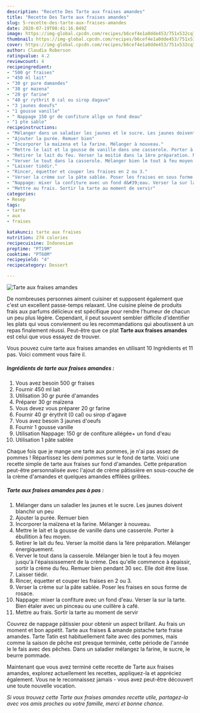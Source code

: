 ```yaml
---
description: "Recette Des Tarte aux fraises amandes"
title: "Recette Des Tarte aux fraises amandes"
slug: 5-recette-des-tarte-aux-fraises-amandes
date: 2020-07-19T08:41:16.049Z
image: https://img-global.cpcdn.com/recipes/b6cef4e1a0dde453/751x532cq70/tarte-aux-fraises-amandes-photo-principale-de-la-recette.jpg
thumbnail: https://img-global.cpcdn.com/recipes/b6cef4e1a0dde453/751x532cq70/tarte-aux-fraises-amandes-photo-principale-de-la-recette.jpg
cover: https://img-global.cpcdn.com/recipes/b6cef4e1a0dde453/751x532cq70/tarte-aux-fraises-amandes-photo-principale-de-la-recette.jpg
author: Claudia Roberson
ratingvalue: 4.2
reviewcount: 4
recipeingredient:
- "500 gr fraises"
- "450 ml lait"
- "30 gr pure damandes"
- "30 gr mazena"
- "20 gr farine"
- "40 gr rythrit 0 cal ou sirop dagave"
- "3 jaunes doeufs"
- "1 gousse vanille"
- " Nappage 150 gr de confiture allge un fond deau"
- "1 pte sable"
recipeinstructions:
- "Mélanger dans un saladier les jaunes et le sucre. Les jaunes doivent blanchir un peu"
- "Ajouter la purée. Remuer bien"
- "Incorporer la maïzena et la farine. Mélanger à nouveau."
- "Mettre le lait et la gousse de vanille dans une casserole. Porter à ébullition à feu moyen."
- "Retirer le lait du feu. Verser la moitié dans la 1ère préparation. Mélanger énergiquement."
- "Verver le tout dans la casserole. Mélanger bien le tout à feu moyen jusqu&#39;à l&#39;épaississement de la crème. Des qu&#39;elle commence à épaissir, sortir la crème du feu. Remuer bien pendant 30 sec. Elle doit être lisse."
- "Laisser tiédir."
- "Rincer, équetter et couper les fraises en 2 ou 3."
- "Verser la crème sur la pâte sablée. Poser les fraises en sous forme de rosace."
- "Nappage: mixer la confiture avec un fond d&#39;eau. Verser la sur la tarte. Bien étaler avec un pinceau ou une cuillère à café."
- "Mettre au frais. Sortir la tarte au moment de servir"
categories:
- Resep
tags:
- tarte
- aux
- fraises

katakunci: tarte aux fraises 
nutrition: 274 calories
recipecuisine: Indonesian
preptime: "PT19M"
cooktime: "PT60M"
recipeyield: "4"
recipecategory: Dessert

---
```



![Tarte aux fraises amandes](https://img-global.cpcdn.com/recipes/b6cef4e1a0dde453/751x532cq70/tarte-aux-fraises-amandes-photo-principale-de-la-recette.jpg)

De nombreuses personnes aiment cuisiner et supposent également que c'est un excellent passe-temps relaxant. Une cuisine pleine de produits frais aux parfums délicieux est spécifique pour rendre l'humeur de chacun un peu plus légère. Cependant, il peut souvent sembler difficile d'identifier les plats qui vous conviennent ou les recommandations qui aboutissent à un repas finalement réussi. Peut-être que ce plat <strong> Tarte aux fraises amandes </strong> est celui que vous essayez de trouver.

<!--inarticleads1-->

Vous pouvez cuire tarte aux fraises amandes en utilisant 10 Ingrédients et 11 pas. Voici comment vous faire il.

##### Ingrédients de tarte aux fraises amandes :

1. Vous avez besoin 500 gr fraises
1. Fournir 450 ml lait
1. Utilisation 30 gr purée d&#39;amandes
1. Préparer 30 gr maïzena
1. Vous devez vous préparer 20 gr farine
1. Fournir 40 gr érythrit (0 cal) ou sirop d&#39;agave
1. Vous avez besoin 3 jaunes d&#39;oeufs
1. Fournir 1 gousse vanille
1. Utilisation  Nappage: 150 gr de confiture allégée+ un fond d&#39;eau
1. Utilisation 1 pâte sablée


Chaque fois que je mange une tarte aux pommes, je n&#39;ai pas assez de pommes ! Répartissez les demi pommes sur le fond de tarte. Voici une recette simple de tarte aux fraises sur fond d&#39;amandes. Cette préparation peut-être personnalisée avec l&#39;ajout de crème pâtissière en sous-couche de la crème d&#39;amandes et quelques amandes effilées grillées. 

<!--inarticleads2-->

##### Tarte aux fraises amandes pas à pas :

1. Mélanger dans un saladier les jaunes et le sucre. Les jaunes doivent blanchir un peu
1. Ajouter la purée. Remuer bien
1. Incorporer la maïzena et la farine. Mélanger à nouveau.
1. Mettre le lait et la gousse de vanille dans une casserole. Porter à ébullition à feu moyen.
1. Retirer le lait du feu. Verser la moitié dans la 1ère préparation. Mélanger énergiquement.
1. Verver le tout dans la casserole. Mélanger bien le tout à feu moyen jusqu&#39;à l&#39;épaississement de la crème. Des qu&#39;elle commence à épaissir, sortir la crème du feu. Remuer bien pendant 30 sec. Elle doit être lisse.
1. Laisser tiédir.
1. Rincer, équetter et couper les fraises en 2 ou 3.
1. Verser la crème sur la pâte sablée. Poser les fraises en sous forme de rosace.
1. Nappage: mixer la confiture avec un fond d&#39;eau. Verser la sur la tarte. Bien étaler avec un pinceau ou une cuillère à café.
1. Mettre au frais. Sortir la tarte au moment de servir


Couvrez de nappage pâtissier pour obtenir un aspect brillant. Au frais un moment et bon appétit. Tarte aux fraises &amp; amande pistache tarte fraise amandes. Tarte Tatin est habituellement faite avec des pommes, mais comme la saison de pêche est presque terminée, cette période de l&#39;année le le fais avec des pêches. Dans un saladier mélangez la farine, le sucre, le beurre pommade. 

<!--inarticleads1-->

<p>
Maintenant que vous avez terminé cette recette de Tarte aux fraises amandes, explorez actuellement les recettes, appliquez-la et appréciez également. Vous ne le reconnaissez jamais - vous avez peut-être découvert une toute nouvelle vocation.
</p>

<p>
<i>Si vous trouvez cette Tarte aux fraises amandes recette utile, partagez-la avec vos amis proches ou votre famille, merci et bonne chance.</i>
</p>
